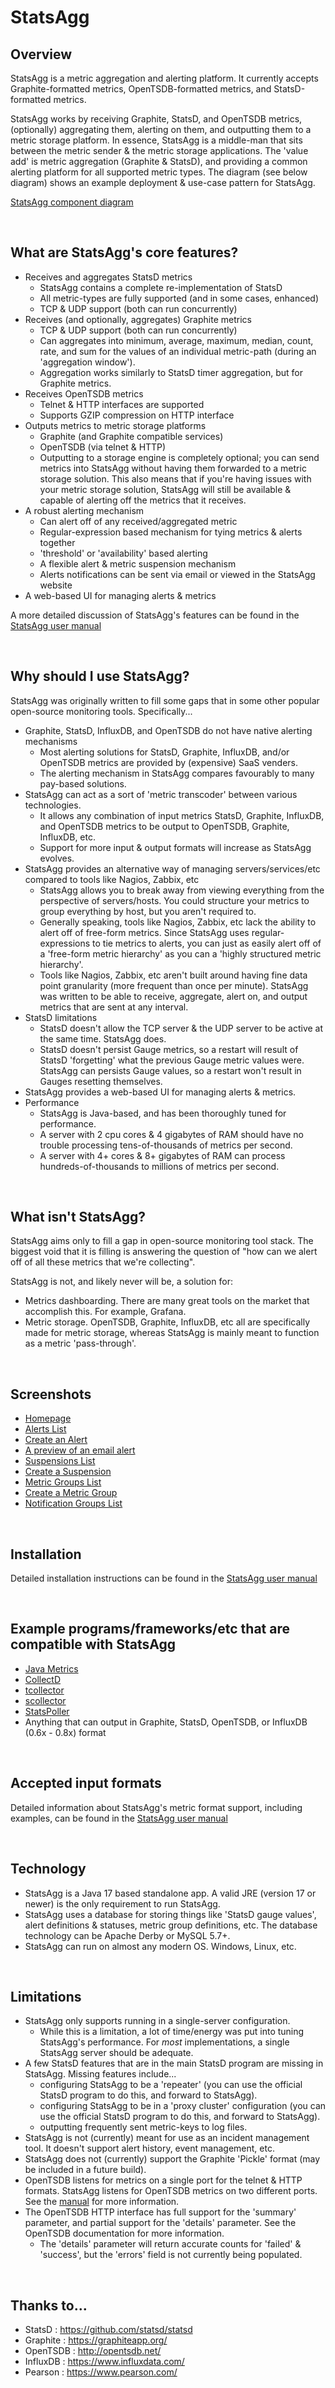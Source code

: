# StatsAgg

## Overview
StatsAgg is a metric aggregation and alerting platform. It currently accepts Graphite-formatted metrics, OpenTSDB-formatted metrics, and StatsD-formatted metrics.

StatsAgg works by receiving Graphite, StatsD, and OpenTSDB metrics, (optionally) aggregating them, alerting on them, and outputting them to a metric storage platform. In essence, StatsAgg is a middle-man that sits between the metric sender & the metric storage applications. The 'value add' is metric aggregation (Graphite & StatsD), and providing a common alerting platform for all supported metric types. The diagram (see below diagram) shows an example deployment & use-case pattern for StatsAgg.

[StatsAgg component diagram](./docs/component-diagram.png)

<br>

## What are StatsAgg's core features?

* Receives and aggregates StatsD metrics
    * StatsAgg contains a complete re-implementation of StatsD
	* All metric-types are fully supported (and in some cases, enhanced)
    * TCP & UDP support (both can run concurrently)
* Receives (and optionally, aggregates) Graphite metrics
    * TCP & UDP support (both can run concurrently)
    * Can aggregates into minimum, average, maximum, median, count, rate, and sum for the values of an individual metric-path (during an 'aggregation window').
	* Aggregation works similarly to StatsD timer aggregation, but for Graphite metrics.
* Receives OpenTSDB metrics
    * Telnet & HTTP interfaces are supported
	* Supports GZIP compression on HTTP interface 
* Outputs metrics to metric storage platforms
    * Graphite (and Graphite compatible services)
    * OpenTSDB (via telnet & HTTP)
    * Outputting to a storage engine is completely optional; you can send metrics into StatsAgg without having them forwarded to a metric storage solution. This also means that if you're having issues with your metric storage solution, StatsAgg will still be available & capable of alerting off the metrics that it receives.
* A robust alerting mechanism 
    * Can alert off of any received/aggregated metric
    * Regular-expression based mechanism for tying metrics & alerts together
    * 'threshold' or 'availability' based alerting
    * A flexible alert & metric suspension mechanism
    * Alerts notifications can be sent via email or viewed in the StatsAgg website
* A web-based UI for managing alerts & metrics

A more detailed discussion of StatsAgg's features can be found in the [StatsAgg user manual](./docs/manual.pdf)

<br>

## Why should I use StatsAgg?

StatsAgg was originally written to fill some gaps that in some other popular open-source monitoring tools. Specifically...

* Graphite, StatsD, InfluxDB, and OpenTSDB do not have native alerting mechanisms
    * Most alerting solutions for StatsD, Graphite, InfluxDB, and/or OpenTSDB metrics are provided by (expensive) SaaS venders.
    * The alerting mechanism in StatsAgg compares favourably to many pay-based solutions.
* StatsAgg can act as a sort of 'metric transcoder' between various technologies. 
    * It allows any combination of input metrics StatsD, Graphite, InfluxDB, and OpenTSDB metrics to be output to OpenTSDB, Graphite, InfluxDB, etc.
    * Support for more input & output formats will increase as StatsAgg evolves.
* StatsAgg provides an alternative way of managing servers/services/etc compared to tools like Nagios, Zabbix, etc
    * StatsAgg allows you to break away from viewing everything from the perspective of servers/hosts. You could structure your metrics to group everything by host, but you aren't required to.
    * Generally speaking, tools like Nagios, Zabbix, etc lack the ability to alert off of free-form metrics. Since StatsAgg uses regular-expressions to tie metrics to alerts, you can just as easily alert off of a 'free-form metric hierarchy' as you can a 'highly structured metric hierarchy'.
    * Tools like Nagios, Zabbix, etc aren't built around having fine data point granularity (more frequent than once per minute). StatsAgg was written to be able to receive, aggregate, alert on, and output metrics that are sent at any interval.
* StatsD limitations
    * StatsD doesn't allow the TCP server & the UDP server to be active at the same time. StatsAgg does.
    * StatsD doesn't persist Gauge metrics, so a restart will result of StatsD 'forgetting' what the previous Gauge metric values were. StatsAgg can persists Gauge values, so a restart won't result in Gauges resetting themselves.
* StatsAgg provides a web-based UI for managing alerts & metrics.
* Performance
    * StatsAgg is Java-based, and has been thoroughly tuned for performance.
    * A server with 2 cpu cores & 4 gigabytes of RAM should have no trouble processing tens-of-thousands of metrics per second.
	* A server with 4+ cores & 8+ gigabytes of RAM can process hundreds-of-thousands to millions of metrics per second.

<br>

## What isn't StatsAgg?
StatsAgg aims only to fill a gap in open-source monitoring tool stack. The biggest void that it is filling is answering the question of "how can we alert off of all these metrics that we're collecting". 

StatsAgg is not, and likely never will be, a solution for:

* Metrics dashboarding. There are many great tools on the market that accomplish this. For example, Grafana.
* Metric storage. OpenTSDB, Graphite, InfluxDB, etc all are specifically made for metric storage, whereas StatsAgg is mainly meant to function as a metric 'pass-through'.

<br>

## Screenshots
* [Homepage](./docs/home.png)
* [Alerts List](./docs/alerts.png)
* [Create an Alert](./docs/create_alert.png)
* [A preview of an email alert](./docs/preview_alert.png)
* [Suspensions List](./docs/alert_suspensions.png)
* [Create a Suspension](./docs/create_suspension.png)
* [Metric Groups List](./docs/metric_groups.png)
* [Create a Metric Group](./docs/create_metricgroup.png)
* [Notification Groups List](./docs/notification_groups.png)

<br>

## Installation
Detailed installation instructions can be found in the [StatsAgg user manual](./docs/manual.pdf)

<br>

## Example programs/frameworks/etc that are compatible with StatsAgg
* [Java Metrics](https://dropwizard.github.io/metrics)
* [CollectD](https://collectd.org/)
* [tcollector](https://github.com/OpenTSDB/tcollector/)
* [scollector](https://github.com/bosun-monitor/bosun/tree/master/cmd/scollector)
* [StatsPoller](https://github.com/PearsonEducation/StatsPoller/) 
* Anything that can output in Graphite, StatsD, OpenTSDB, or InfluxDB (0.6x - 0.8x) format

<br>

## Accepted input formats
Detailed information about StatsAgg's metric format support, including examples, can be found in the [StatsAgg user manual](./docs/manual.pdf)

<br>

## Technology
* StatsAgg is a Java 17 based standalone app. A valid JRE (version 17 or newer) is the only requirement to run StatsAgg.
* StatsAgg uses a database for storing things like 'StatsD gauge values', alert definitions & statuses, metric group definitions, etc. The database technology can be Apache Derby or MySQL 5.7+.
* StatsAgg can run on almost any modern OS. Windows, Linux, etc.

<br>

## Limitations
* StatsAgg only supports running in a single-server configuration. 
    * While this is a limitation, a lot of time/energy was put into tuning StatsAgg's performance. For *most* implementations, a single StatsAgg server should be adequate. 
* A few StatsD features that are in the main StatsD program are missing in StatsAgg. Missing features include...
    * configuring StatsAgg to be a 'repeater' (you can use the official StatsD program to do this, and forward to StatsAgg).
    * configuring StatsAgg to be in a 'proxy cluster' configuration (you can use the official StatsD program to do this, and forward to StatsAgg). 
    * outputting frequently sent metric-keys to log files.
* StatsAgg is not (currently) meant for use as an incident management tool. It doesn't support alert history, event management, etc.
* StatsAgg does not (currently) support the Graphite 'Pickle' format (may be included in a future build).
* OpenTSDB listens for metrics on a single port for the telnet & HTTP formats. StatsAgg listens for OpenTSDB metrics on two different ports. See the [manual](./docs/manual.pdf) for more information.
* The OpenTSDB HTTP interface has full support for the 'summary' parameter, and partial support for the 'details' parameter. See the OpenTSDB documentation for more information.
    * The 'details' parameter will return accurate counts for 'failed' & 'success', but the 'errors' field is not currently being populated.

<br>

## Thanks to...
* StatsD : https://github.com/statsd/statsd
* Graphite : https://graphiteapp.org/
* OpenTSDB : http://opentsdb.net/
* InfluxDB : https://www.influxdata.com/
* Pearson : https://www.pearson.com/